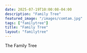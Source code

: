 ```yaml
---
date: 2025-07-19T10:00:08-04:00
description: "Family Tree"
featured_image: "/images/comtam.jpg"
tags: ["familytree"]
title: "Family Tree"
layout: "familytree"
---
```



The Family Tree
